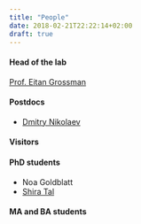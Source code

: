 ```yaml
---
title: "People"
date: 2018-02-21T22:22:14+02:00
draft: true
---
```


#### Head of the lab

[Prof. Eitan Grossman](pi)

#### Postdocs

- [Dmitry Nikolaev](postdocs/dmitrynikolaev)

#### Visitors

#### PhD students
- Noa Goldblatt
- [Shira Tal](phd/shiratal/)

#### MA and BA students